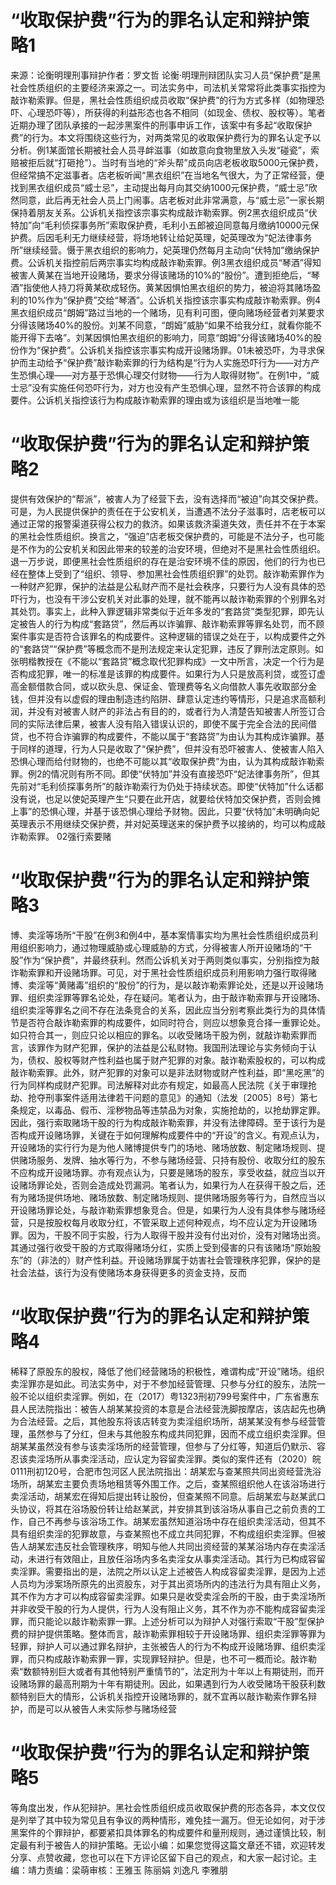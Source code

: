 # “收取保护费”行为的罪名认定和辩护策略1

来源：论衡明理刑事辩护作者：罗文哲 论衡·明理刑辩团队实习人员“保护费”是黑社会性质组织的主要经济来源之一。司法实务中，司法机关常常将此类事实指控为敲诈勒索罪。但是，黑社会性质组织成员收取“保护费”的行为方式多样（如物理恐吓、心理恐吓等），所获得的利益形态也各不相同（如现金、债权、股权等）。笔者近期办理了团队承接的一起涉黑案件的刑事申诉工作，该案中有多起“收取保护费”的行为。本文将围绕这些行为，对两类常见的收取保护费行为的罪名认定予以分析。例1某面馆长期被社会人员寻衅滋事（如故意向食物里放入头发“碰瓷”，索赔被拒后就“打砸抢”）。当时有当地的“斧头帮”成员向店老板收取5000元保护费，但经常搞不定滋事者。店老板听闻“黑衣组织”在当地名气很大，为了正常经营，便找到黑衣组织成员“威士忌”，主动提出每月向其交纳1000元保护费，“威士忌”欣然同意，此后再无社会人员上门闹事。店老板对此非常满意，与“威士忌”一家长期保持着朋友关系。公诉机关指控该宗事实构成敲诈勒索罪。例2黑衣组织成员“伏特加”向“毛利侦探事务所”索取保护费，毛利小五郎被迫同意每月缴纳10000元保护费。后因毛利无力继续经营，将场地转让给妃英理，妃英理改为“妃法律事务所”继续经营。慑于黑衣组织的影响力，妃英理仍然每月主动向“伏特加”缴纳保护费。公诉机关指控前后两宗事实均构成敲诈勒索罪。例3黑衣组织成员“琴酒”得知被害人黄某在当地开设赌场，要求分得该赌场的10%的“股份”。遭到拒绝后，“琴酒”指使他人持刀将黄某砍成轻伤。黄某因惧怕黑衣组织的势力，被迫将其赌场盈利的10%作为“保护费”交给“琴酒”。公诉机关指控该宗事实构成敲诈勒索罪。例4黑衣组织成员“朗姆”路过当地的一个赌场，见有利可图，便向赌场经营者刘某要求分得该赌场40%的股份。刘某不同意，“朗姆”威胁“如果不给我分红，就看你能不能开得下去咯”。刘某因惧怕黑衣组织的影响力，同意“朗姆”分得该赌场40%的股份作为“保护费”。公诉机关指控该宗事实构成开设赌场罪。01未被恐吓，为寻求保护而主动给予“保护费”敲诈勒索罪的行为结构是“行为人实施恐吓行为——对方产生恐惧心理——对方基于恐惧心理交付财物——行为人取得财物”。在例1中，“威士忌”没有实施任何恐吓行为，对方也没有产生恐惧心理，显然不符合该罪的构成要件。公诉机关指控该行为构成敲诈勒索罪的理由或为该组织是当地唯一能

# “收取保护费”行为的罪名认定和辩护策略2

提供有效保护的“帮派”，被害人为了经营下去，没有选择而“被迫”向其交保护费。可是，为人民提供保护的责任在于公安机关，当遭遇不法分子滋事时，店老板可以通过正常的报警渠道获得公权力的救济。如果该救济渠道失效，责任并不在于本案的黑社会性质组织。换言之，“强迫”店老板交保护费的，可能是不法分子，也可能是不作为的公安机关和因此带来的较差的治安环境，但绝对不是黑社会性质组织。退一万步说，即便黑社会性质组织的存在是治安环境不佳的原因，他们的行为也已经在整体上受到了“组织、领导、参加黑社会性质组织罪”的处罚。敲诈勒索罪作为一种财产犯罪，保护的法益是公私财产而不是社会秩序，只要行为人没有具体的恐吓行为，也没有干涉公安机关对此事的处理，就不能再以敲诈勒索罪的个别罪名对其处罚。事实上，此种入罪逻辑非常类似于近年多发的“套路贷”类型犯罪，即先认定被告人的行为构成“套路贷”，然后再以诈骗罪、敲诈勒索罪等罪名处罚，而不顾案件事实是否符合该罪名的构成要件。这种逻辑的错误之处在于，以构成要件之外的“套路贷”“保护费”等概念而不是刑法规定来认定犯罪，违反了罪刑法定原则。如张明楷教授在《不能以“套路贷”概念取代犯罪构成》一文中所言，决定一个行为是否构成犯罪，唯一的标准是该罪的构成要件。如果行为人只是放高利贷，或签订虚高金额借款合同，或以砍头息、保证金、管理费等名义向借款人事先收取部分金钱，但并没有以虚假的理由制造违约陷阱、肆意认定违约等情形，只是追求高额利润，并没有对被害人财产的非法占有目的的，或者行为人清楚告知被害人所签订合同的实际法律后果，被害人没有陷入错误认识的，即使不属于完全合法的民间借贷，也不符合诈骗罪的构成要件，不能以属于“套路贷”为由认为其构成诈骗罪。基于同样的道理，行为人只是收取了“保护费”，但并没有恐吓被害人、使被害人陷入恐惧心理而给付财物的，也绝不可能以其“收取保护费”为由，认为其构成敲诈勒索罪。例2的情况则有所不同。即使“伏特加”并没有直接恐吓“妃法律事务所”，但其先前对“毛利侦探事务所”的敲诈勒索行为仍处于持续状态。即使“伏特加”什么话都没有说，也足以使妃英理产生“只要在此开店，就要给伏特加交保护费，否则会摊上事”的恐惧心理，并基于该恐惧心理给予财物。因此，只要“伏特加”未明确向妃英理表示不用继续交保护费，并对妃英理送来的保护费予以接纳的，均可以构成敲诈勒索罪。 02强行索要赌

# “收取保护费”行为的罪名认定和辩护策略3

博、卖淫等场所“干股”在例3和例4中，基本案情事实均为黑社会性质组织成员利用组织影响力，通过物理威胁或心理威胁的方式，分得被害人所开设赌场的“干股”作为“保护费”，并最终获利。然而公诉机关对于两则类似事实，分别指控为敲诈勒索罪和开设赌场罪。可见，对于黑社会性质组织成员利用影响力强行取得赌博、卖淫等“黄赌毒”组织的“股份”的行为，是以敲诈勒索罪论处，还是以开设赌场罪、组织卖淫罪等罪名论处，存在疑问。笔者认为，由于敲诈勒索罪与开设赌场、组织卖淫等罪名之间不存在法条竞合的关系，因此应当分别考察此类行为的具体情节是否符合敲诈勒索罪的构成要件，如同时符合，则应以想象竞合择一重罪论处。如只符合其一，则应只论以相应的罪名。以收受赌场干股为例，就敲诈勒索罪而言，该罪作为财产犯罪，保护的法益是公私财物。我国刑法理论与实务倾向于认为，债权、股权等财产性利益也属于财产犯罪的对象。敲诈勒索股权的，可以构成敲诈勒索罪。此外，财产犯罪的对象可以是非法财物或财产性利益，即“黑吃黑”的行为同样构成财产犯罪。司法解释对此亦有规定，如最高人民法院《关于审理抢劫、抢夺刑事案件适用法律若干问题的意见》的通知（法发〔2005〕8号）第七条规定，以毒品、假币、淫秽物品等违禁品为对象，实施抢劫的，以抢劫罪定罪。因此，强行索取赌场干股的行为构成敲诈勒索罪，并没有法律障碍。至于该行为是否构成开设赌场罪，关键在于如何理解构成要件中的“开设”的含义。有观点认为，开设赌场的实行行为是为他人赌博提供专门的场地、赌场放数、制定赌场规则、提供赌场服务、发牌、抽水等行为，不参与赌场经营、只持有股份、收取分红的股东不应构成开设赌场罪。亦有观点认为，只要是赌场的股东，享受收益，就应当以开设赌场罪论处，否则会造成处罚漏洞。笔者认为，如果行为人在获得干股之后，还有为赌场提供场地、赌场放数、制定赌场规则、提供赌场服务等行为，自然应当以开设赌场罪论处，与敲诈勒索罪想象竞合。但是，如果行为人没有具体参与赌场经营，只是按股权每月收取分红，不管采取上述何种观点，均不应认定为开设赌场罪。因为，干股不同于实股，行为人取得干股并没有付出对价，没有对赌场出资。其通过强行收受干股的方式取得赌场分红，实质上受到侵害的只有该赌场“原始股东”的（非法的）财产性利益。开设赌场罪属于妨害社会管理秩序犯罪，保护的是社会法益，该行为没有使赌场本身获得更多的资金支持，反而

# “收取保护费”行为的罪名认定和辩护策略4

稀释了原股东的股权，降低了他们经营赌场的积极性，难谓构成“开设”赌场。组织卖淫罪亦是如此。司法实务中，对于不参加经营管理、只参与分红的股东，法院一般不论以组织卖淫罪。例如，在（2017）粤1323刑初799号案件中，广东省惠东县人民法院指出：被告人胡某某投资的本意是合法经营洗脚按摩店，该店起先也确为合法经营。之后，其他股东将该店转变为卖淫组织场所，胡某某没有参与经营管理，虽然参与了分红，但未与其他股东构成共同犯罪，因而不成立组织卖淫罪。但胡某某虽然没有参与该卖淫场所的经营管理，但参与了分红等，知道后仍默示、容忍该卖淫场所从事卖淫活动，应认定为容留卖淫罪。类似的案件还有（2020）皖0111刑初120号，合肥市包河区人民法院指出：胡某宏与查某照共同出资经营洗浴场所，胡某宏主要负责场地租赁等外围工作。之后，查某照组织他人在该浴场进行卖淫活动，胡某宏在得知后提出转让股份，但查某照不同意。后胡某宏与赵某武口头协议，将其在浴场股份转让给赵某武，并安排其到该浴场从事自己之前负责的工作，自己不再参与该浴场工作。胡某宏虽然知道浴场中存在组织卖淫活动，但其不具有组织卖淫的犯罪故意，与查某照也不成立共同犯罪，不构成组织卖淫罪。但被告人胡某宏违反社会管理秩序，明知与他人共同出资经营的某某浴场内存在卖淫活动，未进行有效阻止，且放任浴场内多名卖淫女从事卖淫活动。其行为已构成容留卖淫罪。需要指出的是，法院之所以认定上述被告人构成容留卖淫罪，是因为上述人员均为涉案场所原先的出资股东，对于其出资场所内的违法行为具有阻止义务，其不作为方才可以构成容留卖淫罪。如果只是收受卖淫会所的干股，由于卖淫场所并非收受干股的行为人提供，行为人没有阻止义务，其不作为亦不能构成容留卖淫罪，而只能论以敲诈勒索罪一罪。上述分析可以为辩护人对强行索取“干股”型保护费的辩护提供策略。整体而言，敲诈勒索罪相较于开设赌场罪、组织卖淫罪等罪为轻罪，辩护人可以通过罪名辩护，主张被告人的行为不构成开设赌场罪、组织卖淫罪，而只构成敲诈勒索罪一罪，实现罪轻辩护。但是，也不可一概而论。敲诈勒索“数额特别巨大或者有其他特别严重情节的”，法定刑为十年以上有期徒刑，而开设赌场罪的最高刑期为十年有期徒刑。因此，如果遇到行为人收受赌场干股获利数额特别巨大的情形，公诉机关指控开设赌场罪的，就不宜再以敲诈勒索作罪名辩护，而是可以从被告人未实际参与赌场经营

# “收取保护费”行为的罪名认定和辩护策略5

等角度出发，作从犯辩护。黑社会性质组织成员收取保护费的形态各异，本文仅仅是列举了其中较为常见且有争议的两种情形，难免挂一漏万。但无论如何，对于涉黑案件的个罪辩护，都要紧扣具体罪名的构成要件和量刑规则，通过谨慎比较，制定最有利于被告人的辩护策略。无讼小编：如果您觉得这篇文章还不错，欢迎转发分享、点赞收藏，您也可以在下方评论区留下自己的观点，和大家一起讨论。主编：靖力责编：梁萌审核：王雅玉 陈丽娟 刘逸凡 李雅朋

